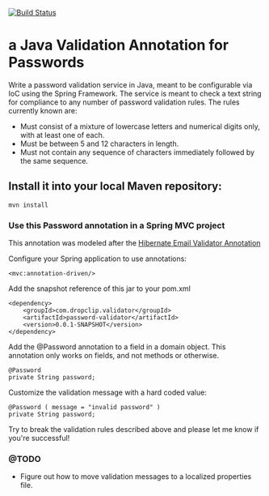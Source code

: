 [![Build Status](https://travis-ci.org/robertjamesmiller/password-validator.svg?branch=master)](https://travis-ci.org/robertjamesmiller/password-validator)

# a Java Validation Annotation for Passwords

Write a password validation service in Java, meant to be configurable via IoC using the Spring Framework. The service is meant to check a text string for compliance to any number of password validation rules.
The rules currently known are:

* Must consist of a mixture of lowercase letters and numerical digits only, with at least one of each.
* Must be between 5 and 12 characters in length.
* Must not contain any sequence of characters immediately followed by the same sequence.

## Install it into your local Maven repository: 

    mvn install
    
### Use this Password annotation in a Spring MVC project

This annotation was modeled after the [Hibernate Email Validator Annotation](https://github.com/hibernate/hibernate-validator/blob/03faf186afa26a155fdb621f860422a4574a6bea/engine/src/main/java/org/hibernate/validator/internal/constraintvalidators/hv/EmailValidator.java) 
    
Configure your Spring application to use annotations:

    <mvc:annotation-driven/>

Add the snapshot reference of this jar to your pom.xml

    <dependency>
        <groupId>com.dropclip.validator</groupId>
        <artifactId>password-validator</artifactId>
        <version>0.0.1-SNAPSHOT</version>
    </dependency>
    
Add the @Password annotation to a field in a domain object. This annotation only works on fields, and not methods or otherwise.

    @Password
    private String password;
    
Customize the validation message with a hard coded value:
    
    @Password ( message = "invalid password" )
    private String password;
    
Try to break the validation rules described above and please let me know if you're successful!

### @TODO

* Figure out how to move validation messages to a localized properties file.
